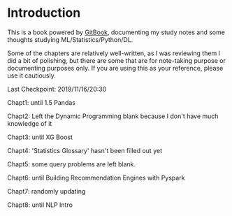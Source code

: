 # Introduction

This is a book powered by [GitBook](https://louisazhou.gitbook.io/notes/), documenting my study notes and some thoughts studying ML/Statistics/Python/DL.

Some of the chapters are relatively well-written, as I was reviewing them I did a bit of polishing, but there are some that are for note-taking purpose or documenting purposes only. If you are using this as your reference, please use it cautiously.   
  
Last Checkpoint: 2019/11/16/20:30

Chapt1: until 1.5 Pandas

Chapt2: Left the Dynamic Programming blank because I don't have much knowledge of it

Chapt3: until XG Boost

Chapt4:  'Statistics Glossary' hasn't been filled out yet

Chapt5: some query problems are left blank. 

Chapt6: until Building Recommendation Engines with Pyspark

Chapt7: randomly updating

Chapt8: until NLP Intro

